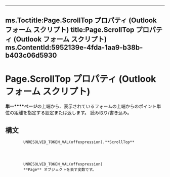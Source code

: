 

---
ms.Toctitle:Page.ScrollTop プロパティ (Outlook フォーム スクリプト)
title:Page.ScrollTop プロパティ (Outlook フォーム スクリプト)
ms.ContentId:5952139e-4fda-1aa9-b38b-b403c06d5930
---
# Page.ScrollTop プロパティ (Outlook フォーム スクリプト)




**単一****ページ**の上端から、表示されているフォームの上端からのポイント単位の距離を指定する設定または返します。 読み取り/書き込み。

## 構文

            UNRESOLVED_TOKEN_VAL(offexpression).**ScrollTop**




            UNRESOLVED_TOKEN_VAL(offexpression)
            **Page** オブジェクトを表す変数です。




